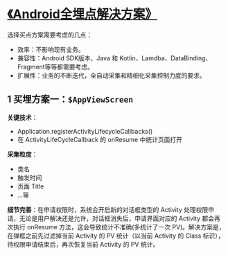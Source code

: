 # [《Android全埋点解决方案》](https://book.douban.com/subject/33400077/)

选择买点方案需要考虑的几点：

- 效率：不影响现有业务。
- 兼容性：Android SDK版本、Java 和 Kotlin、Lamdba、DataBinding、Fragment等等都需要考虑。
- 扩展性：业务的不断迭代，全自动采集和精细化采集控制力度的要求。

## 1 买埋方案一：`$AppViewScreen`

**关键技术**：

- Application.registerActivityLifecycleCallbacks()
- 在 ActivityLifeCycleCallback 的 onResume 中统计页面打开

**采集粒度**：

- 类名
- 触发时间
- 页面 Title
- ...等

**细节完善**：在申请权限时，系统会开启新的对话框类型的 Activity 处理权限申请，无论是用户解决还是允许，对话框消失后，申请界面对应的 Activity 都会再次执行 onResume 方法，这会导致统计不准确(多统计了一次 PV)。解决方案是，在弹框之前先过滤掉当前 Activity 的 PV 统计（以当前 Activity 的 Class 标识），待权限申请结束后，再次恢复当前 Activity 的 PV 统计。
